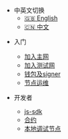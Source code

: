 - 中英文切换
  - [:uk: English](/)
  - [:cn: 中文](/zh-cn/)

* 入门
  * [加入主网](zh-cn/join-minnet)
  * [加入测试网](zh-cn/join-testnet)
  * [钱包及signer](zh-cn/custom-navbar.md)
  * [节点运维](zh-cn/devops)

* 开发者
  * [js-sdk](zh-cn/configuration.md)
  * [合约](zh-cn/themes.md)
  * [本地调试节点](zh-cn/plugins.md)